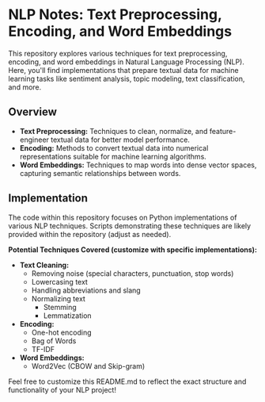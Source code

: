 # NLP Notes: Text Preprocessing, Encoding, and Word Embeddings

This repository explores various techniques for text preprocessing, encoding, and word embeddings in Natural Language Processing (NLP). Here, you'll find implementations that prepare textual data for machine learning tasks like sentiment analysis, topic modeling, text classification, and more.

## Overview

* **Text Preprocessing:** Techniques to clean, normalize, and feature-engineer textual data for better model performance.
* **Encoding:** Methods to convert textual data into numerical representations suitable for machine learning algorithms.
* **Word Embeddings:** Techniques to map words into dense vector spaces, capturing semantic relationships between words.

## Implementation

The code within this repository focuses on Python implementations of various NLP techniques. Scripts demonstrating these techniques are likely provided within the repository (adjust as needed).

**Potential Techniques Covered (customize with specific implementations):**

* **Text Cleaning:**
    * Removing noise (special characters, punctuation, stop words)
    * Lowercasing text
    * Handling abbreviations and slang
    * Normalizing text
        * Stemming
        * Lemmatization 
* **Encoding:**
    * One-hot encoding
    * Bag of Words
    * TF-IDF
* **Word Embeddings:**
    * Word2Vec (CBOW and Skip-gram)
      
Feel free to customize this README.md to reflect the exact structure and functionality of your NLP project!
